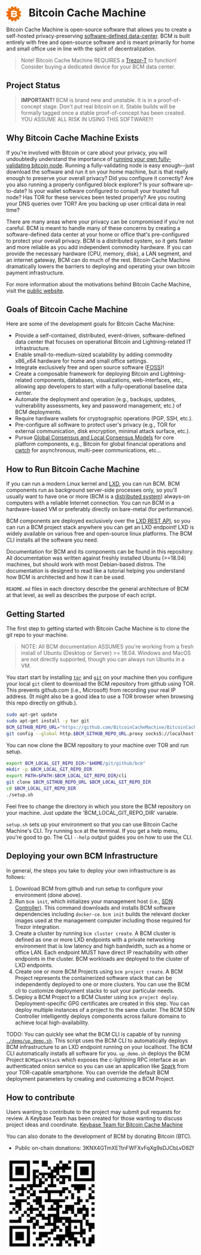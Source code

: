 
# <img src="./resources/images/bcmlogo_super_small.png" alt="Bitcoin Cache Machine Logo" style="float: left; margin-right: 20px;" /> Bitcoin Cache Machine

Bitcoin Cache Machine is open-source software that allows you to create a self-hosted privacy-preserving [software-defined data-center](https://en.wikipedia.org/wiki/Software-defined_data_center). BCM is built entirely with free and open-source software and is meant primarily for home and small office use in line with the spirit of decentralization.

> Note! Bitcoin Cache Machine REQUIRES a [Trezor-T](https://trezor.io/) to function! Consider buying a dedicated device for your BCM data center.

## Project Status

> **IMPORTANT!**
> BCM is brand new and unstable. It is in a proof-of-concept stage. Don't put real bitcoin on it. Stable builds will be formally tagged once a stable proof-of-concept has been created. YOU ASSUME ALL RISK IN USING THIS SOFTWARE!!!

## Why Bitcoin Cache Machine Exists

If you're involved with Bitcoin or care about your privacy, you will undoubtedly understand the importance of [running your own fully-validating bitcoin node](https://medium.com/@lopp/securing-your-financial-sovereignty-3af6fe834603). Running a fully-validating node is easy enough--just download the software and run it on your home machine, but is that really enough to preserve your overall privacy? Did you configure it correctly? Are you also running a properly configured block explorer? Is your software up-to-date? Is your wallet software configured to consult your trusted full node? Has TOR for these services been tested properly? Are you routing your DNS queries over TOR? Are you backing up user critical data in real time?

There are many areas where your privacy can be compromised if you're not careful. BCM is meant to handle many of these concerns by creating a software-defined data center at your home or office that's pre-configured to protect your overall privacy. BCM is a distributed system, so it gets faster and more reliable as you add independent commodity hardware. If you can provide the necessary hardware (CPU, memory, disk), a LAN segment, and an internet gateway, BCM can do much of the rest. Bitcoin Cache Machine dramatically lowers the barriers to deploying and operating your own bitcoin payment infrastructure.

For more information about the motivations behind Bitcoin Cache Machine, visit the [public website](https://bitcoincachemachine.org/2018/09/23/introducing-bitcoin-cache-machine-a-bitcoin-focused-software-defined-network/).

## Goals of Bitcoin Cache Machine

Here are some of the development goals for Bitcoin Cache Machine:

* Provide a self-contained, distributed, event-driven, software-defined data center that focuses on operational Bitcoin and Lightning-related IT infrastructure.
* Enable small-to-medium-sized scalability by adding commodity x86_x64 hardware for home and small office settings.
* Integrate exclusively free and open source software ([FOSS](https://en.wikipedia.org/wiki/Free_and_open-source_software))!
* Create a composable framework for deploying Bitcoin and Lightning-related components, databases, visualizations, web-interfaces, etc., allowing app developers to start with a fully-operational baseline data center.
* Automate the deployment and operation (e.g., backups, updates, vulnerability assessments, key and password management, etc.) of BCM deployments.
* Require hardware wallets for cryptographic operations (PGP, SSH, etc.).
* Pre-configure all software to protect user's privacy (e.g., TOR for external communication, disk encryption, minimal attack surface, etc.).
* Pursue [Global Consensus and Local Consensus Models](https://twitter.com/SarahJamieLewis/status/1016832509709914112) for core platform components, e.g., Bitcoin for global financial operations and [cwtch](https://openprivacy.ca/blog/2018/06/28/announcing-cwtch/) for asynchronous, multi-peer communications, etc...

## How to Run Bitcoin Cache Machine

If you can run a modern Linux kernel and [LXD](https://linuxcontainers.org/lxd/), you can run BCM. BCM components run as background server-side processes only, so you'll usually want to have one or more (BCM is a [distributed system](https://en.wikipedia.org/wiki/Distributed_computing)) always-on computers with a reliable Internet connection. You can run BCM in a hardware-based VM or preferably directly on bare-metal (for performance). 

BCM components are deployed exclusively over the [LXD REST API](https://github.com/lxc/lxd/blob/master/doc/rest-api.md), so you can run a BCM project stack anywhere you can get an LXD endpoint! LXD is widely available on various free and open-source linux platforms. The BCM CLI installs all the software you need.

Documentation for BCM and its components can be found in this repository. All documentation was written against freshly installed Ubuntu (>=18.04) machines, but should work with most Debian-based distros. The documentation is designed to read like a tutorial helping you understand how BCM is architected and how it can be used.

 `README.md` files in each directory describe the general architecture of BCM at that level, as well as describes the purpose of each script.

## Getting Started

The first step to getting started with Bitcoin Cache Machine is to clone the git repo to your machine. 

> NOTE: All BCM documentation ASSUMES you're working from a fresh install of Ubuntu (Desktop or Server) >= 18.04. Windows and MacOS are not directly supported, though you can always run Ubuntu in a VM.

You start start by installing [`tor`](https://www.torproject.org/) and [`git`](https://git-scm.com/downloads) on your machine then you configure your local `git` client to download the BCM repository from github using TOR. This prevents github.com (i.e., Microsoft) from recording your real IP address. (It might also be a good idea to use a TOR browser when browsing this repo directly on github.).

```bash
sudo apt-get update
sudo apt-get install -y tor git
BCM_GITHUB_REPO_URL="https://github.com/BitcoinCacheMachine/BitcoinCacheMachine"
git config --global http.$BCM_GITHUB_REPO_URL.proxy socks5://localhost:9050
```

You can now clone the BCM repository to your machine over TOR and run setup.

```bash
export BCM_LOCAL_GIT_REPO_DIR="$HOME/git/github/bcm"
mkdir -p $BCM_LOCAL_GIT_REPO_DIR
export PATH=$PATH:$BCM_LOCAL_GIT_REPO_DIR/cli
git clone $BCM_GITHUB_REPO_URL $BCM_LOCAL_GIT_REPO_DIR
cd $BCM_LOCAL_GIT_REPO_DIR
./setup.sh
```

Feel free to change the directory in which you store the BCM repository on your machine. Just update the 'BCM_LOCAL_GIT_REPO_DIR' variable.

`setup.sh` sets up your environment so that you can use Bitcoin Cache Machine's CLI. Try running `bcm` at the terminal. If you get a help menu, you're good to go. The CLI `--help` output guides you on how to use the CLI. 

## Deploying your own BCM Infrastructure

In general, the steps you take to deploy your own infrastructure is as follows:

1) Download BCM from github and run setup to configure your environment (done above).
2) Run `bcm init`, which initializes your management host (i.e., [SDN Controller](https://www.sdxcentral.com/sdn/definitions/sdn-controllers/)). This command downloads and installs BCM software dependencies including `docker-ce`. `bcm init` builds the relevant docker images used at the management computer including those required for Trezor integration.
3) Create a cluster by running `bcm cluster create`. A BCM cluster is defined as one or more LXD endpoints with a private networking environment that is low latency and high bandwidth, such as a home or office LAN. Each endpoint MUST have direct IP reachability with other endpoints in the cluster. BCM workloads are deployed to the cluster of LXD endpoints.
4) Create one or more BCM Projects using `bcm project create`. A BCM Project represents the containerized software stack that can be independently deployed to one or more clusters. You can use the BCM cli to customize deployment stacks to suit your particular needs.
5) Deploy a BCM Project to a BCM Cluster using `bcm project deploy`. Deployment-specific GPG certificates are created in this step. You can deploy multiple instances of a project to the same cluster. The BCM SDN Controller intelligently deploys components across failure domains to achieve local high-availability.

TODO: You can quickly see what the BCM CLI is capable of by running [`./demo/up_demo.sh`](./demo/up_demo.sh). This script uses the BCM CLI to automatically deploys BCM infrastructure to an LXD endpoint running on your localhost. The BCM CLI automatically installs all software for you. `up_demo.sh` deploys the BCM Project `BCMSparkStack` which exposes the c-lightning RPC interface as an authenticated onion service so you can use an application like [Spark](https://github.com/shesek/spark-wallet) from your TOR-capable smartphone. You can override the default BCM deployment parameters by creating and customizing a BCM Project.

## How to contribute

Users wanting to contribute to the project may submit pull requests for review. A Keybase Team has been created for those wanting to discuss project ideas and coordinate. [Keybase Team for Bitcoin Cache Machine](https://keybase.io/team/btccachemachine)

You can also donate to the development of BCM by donating Bitcoin (BTC).

* Public on-chain donations: 3KNX4GTmXETtnFWFXvFqXg9sDJCbLvD8Zf

[<img src="./resources/images/onchain_public_donation_address.png" alt="BCM Donation Address" height="250" width="250">](bitcoin:3KNX4GTmXETtnFWFXvFqXg9sDJCbLvD8Zf)
